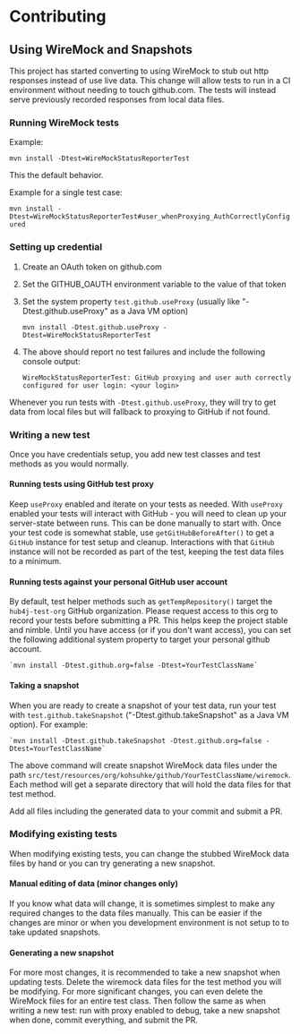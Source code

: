 # Contributing

## Using WireMock and Snapshots

This project has started converting to using WireMock to stub out http responses instead of use live data.
This change will allow tests to run in a CI environment without needing to touch github.com.
The tests will instead serve previously recorded responses from local data files.

### Running WireMock tests

Example:

`mvn install -Dtest=WireMockStatusReporterTest`

This the default behavior.

Example for a single test case:

`mvn install -Dtest=WireMockStatusReporterTest#user_whenProxying_AuthCorrectlyConfigured`


### Setting up credential

1. Create an OAuth token on github.com
2. Set the GITHUB_OAUTH environment variable to the value of that token
3. Set the system property `test.github.useProxy` (usually like "-Dtest.github.useProxy" as a Java VM option)

    `mvn install -Dtest.github.useProxy -Dtest=WireMockStatusReporterTest`

4. The above should report no test failures and include the following console output:

    `WireMockStatusReporterTest: GitHub proxying and user auth correctly configured for user login: <your login>`

Whenever you run tests with `-Dtest.github.useProxy`, they will try to get data from local files but will fallback to proxying to GitHub if not found.

### Writing a new test

Once you have credentials setup, you add new test classes and test methods as you would normally.

#### Running tests using GitHub test proxy

Keep `useProxy` enabled and iterate on your tests as needed. With `useProxy` enabled your tests will interact with 
GitHub - you will need to clean up your server-state between runs. This can be done manually to start with.
Once your test code is somewhat stable, use `getGitHubBeforeAfter()` to get a `GitHub` instance for test setup and cleanup.
Interactions with that `GitHub` instance will not be recorded as part of the test, keeping the test data files to a minimum. 

#### Running tests against your personal GitHub user account

By default, test helper methods such as `getTempRepository()` target the `hub4j-test-org` GitHub organization.
Please request access to this org to record your tests before submitting a PR.  This helps keep the project stable and nimble.
Until you have access (or if you don't want access), you can set the following additional system property to target 
your personal github account.

    `mvn install -Dtest.github.org=false -Dtest=YourTestClassName`

#### Taking a snapshot 

When you are ready to create a snapshot of your test data, run your test with `test.github.takeSnapshot`  ("-Dtest.github.takeSnapshot" as 
a Java VM option). For example:

    `mvn install -Dtest.github.takeSnapshot -Dtest.github.org=false -Dtest=YourTestClassName`

The above command will create snapshot WireMock data files under the path `src/test/resources/org/kohsuhke/github/YourTestClassName/wiremock`.
Each method will get a separate directory that will hold the data files for that test method.

Add all files including the generated data to your commit and submit a PR.

### Modifying existing tests

When modifying existing tests, you can change the stubbed WireMock data files by hand or you can try generating a new snapshot.

#### Manual editing of data (minor changes only)

If you know what data will change, it is sometimes simplest to make any required changes to the data files manually.
This can be easier if the changes are minor or when you development environment is not setup to to take updated snapshots.

#### Generating a new snapshot

For more most changes, it is recommended to take a new snapshot when updating tests.
Delete the wiremock data files for the test method you will be modifying.
For more significant changes, you can even delete the WireMock files for an entire test class.
Then follow the same as when writing a new test: run with proxy enabled to debug, take a new snapshot when done, commit everything, and submit the PR.

